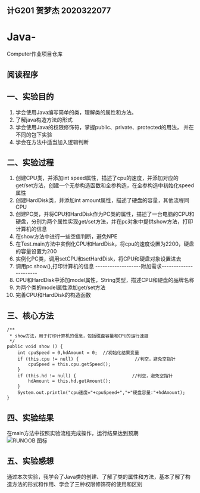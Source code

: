 ## 计G201 贺梦杰 2020322077
# Java-
Computer作业项目仓库
## 阅读程序
## 一、实验目的
 1. 学会使用Java编写简单的类，理解类的属性和方法。
 2. 了解java构造方法的形式
 3. 学会使用Java的权限修饰符，掌握public、private、protected的用法， 并在不同的包下实验
 4. 学会在方法中适当加入逻辑判断
## 二、实验过程
 1. 创建CPU类，并添加int speed属性，描述了cpu的速度，并添加对应的get/set方法，创建一个无参构造函数和全参构造，在全参构造中初始化speed属性
 2. 创建HardDisk类，并添加int amount属性，描述了硬盘的容量，其他流程同CPU
 3. 创建PC类，并将CPU和HardDisk作为PC类的属性，描述了一台电脑的CPU和硬盘，分别为两个属性实现get/set方法，并在pc对象中提供show方法，打印计算机的信息
 4. 在show方法中进行一些空值判断，避免NPE
 5. 在Test.main方法中实例化CPU和HardDisk，将cpu的速度设置为2200，硬盘的容量设置为200
 6. 实例化PC类，调用setCPU和setHardDisk，将CPU和硬盘对象设置进去
 7. 调用pc.show(),打印计算机的信息
 -------------------附加需求----------------------
 8. CPU和HardDisk中添加model属性，String类型，描述CPU和硬盘的品牌名称
 9. 为两个类的model属性添加get/set方法
 10. 完善CPU和HardDisk的构造函数
## 三、核心方法
 	/**
	 * show方法，用于打印计算机的信息，包括磁盘容量和CPU的运行速度
	 */
	public void show () {
		int cpuSpeed = 0,hdAmount = 0;  //初始化结果变量
		if (this.cpu != null) {                     //判空，避免空指针
			cpuSpeed = this.cpu.getSpeed();
		}
		if (this.hd != null) {                     //判空，避免空指针
			hdAmount = this.hd.getAmount();
		}
		System.out.println("cpu速度="+cpuSpeed+","+"硬盘容量:"+hdAmount);
	}
## 四、实验结果
 在main方法中按照实验流程完成操作，运行结果达到预期  
![RUNOOB 图标](https://p.qlogo.cn/qqmail_head/PiajxSqBRaELcQnCatfx2OLUmQn1DXyeeL660ELkYmwsd2GObULaOIpJNT7Nv8A1Ghzictg1KPUdI/0)
## 五、实验感想
 通过本次实验，我学会了Java类的创建、了解了类的属性和方法，基本了解了构造方法的形式和作用、学会了三种权限修饰符的使用和区别
 
